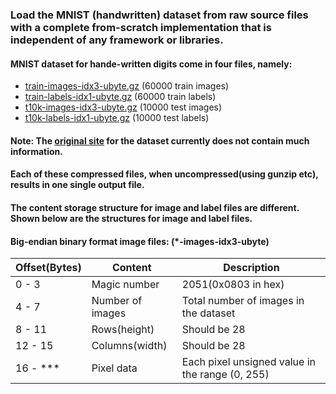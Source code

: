 ### Load the MNIST (handwritten) dataset from raw source files with a complete from-scratch implementation that is independent of any framework or libraries.

#### MNIST dataset for hande-written digits come in four files, namely:
* [train-images-idx3-ubyte.gz](https://storage.googleapis.com/cvdf-datasets/mnist/train-images-idx3-ubyte.gz) (60000 train images)
* [train-labels-idx1-ubyte.gz](https://storage.googleapis.com/cvdf-datasets/mnist/train-labels-idx1-ubyte.gz) (60000 train labels)
* [t10k-images-idx3-ubyte.gz](https://storage.googleapis.com/cvdf-datasets/mnist/t10k-images-idx3-ubyte.gz)  (10000 test images)
* [t10k-labels-idx1-ubyte.gz](https://storage.googleapis.com/cvdf-datasets/mnist/t10k-labels-idx1-ubyte.gz)  (10000 test labels)

#### Note: The [original site](http://yann.lecun.com/exdb/mnist/) for the dataset currently does not contain much information.

#### Each of these compressed files, when uncompressed(using gunzip etc), results in one single output file.

#### The content storage structure for image and label files are different. Shown below are the structures for image and label files.
#### Big-endian binary format image files: (*-images-idx3-ubyte)
| Offset(Bytes)  | Content  | Description  |
|-----------|-----------|-----------|
| 0 - 3    | Magic number    | 2051(0x0803 in hex)    |
| 4 - 7   | Number of images    | Total number of images in the dataset    |
| 8 - 11   | Rows(height)    | Should be 28    |
| 12 - 15   | Columns(width)    | Should be 28    |
| 16 - ***   | Pixel data    | Each pixel unsigned value in the range (0, 255)    |
